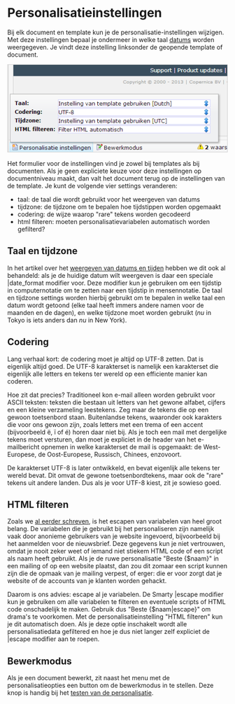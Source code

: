 # Personalisatieinstellingen

Bij elk document en template kun je de personalisatie-instellingen wijzigen. 
Met deze instellingen bepaal je ondermeer in welke taal [datums](./using-the-smarty-date-function.md)
worden weergegeven. Je vindt deze instelling linksonder de geopende
template of document.

![](../images/personalisatieinstellingen.png)

Het formulier voor de instellingen vind je zowel bij templates als bij documenten.
Als je geen expliciete keuze voor deze instellingen op documentniveau maakt, dan valt
het document terug op de instellingen van de template. Je kunt de volgende
vier settings veranderen:

* taal: de taal die wordt gebruikt voor het weergeven van datums
* tijdzone: de tijdzone om te bepalen hoe tijdstippen worden opgemaakt
* codering: de wijze waarop "rare" tekens worden gecodeerd
* html filteren: moeten personalisatievariabelen automatisch worden gefilterd?


## Taal en tijdzone

In het artikel over het [weergeven van datums en tijden](./using-the-smarty-date-function.md)
hebben we dit ook al behandeld: als je de huidige datum wilt weergeven is daar
een speciale |date_format modifier voor. Deze modifier kun je gebruiken om een 
tijdstip in computernotatie om te zetten naar een tijdstip in mensennotatie. De
taal en tijdzone settings worden hierbij gebruikt om te bepalen in welke taal
een datum wordt getoond (elke taal heeft immers andere namen voor de maanden en
de dagen), en welke tijdzone moet worden gebruikt (*nu* in Tokyo is iets anders
dan *nu* in New York).


## Codering

Lang verhaal kort: de codering moet je altijd op UTF-8 zetten. Dat is eigenlijk 
altijd goed. De UTF-8 karakterset is namelijk een karakterset die eigenlijk alle 
letters en tekens ter wereld op een efficiente manier kan coderen.

Hoe zit dat precies? Traditioneel kon e-mail alleen worden gebruikt voor ASCII 
teksten: teksten die bestaan uit letters van het gewone alfabet, cijfers en een 
kleine verzameling leestekens. Zeg maar de tekens die op een gewoon toetsenbord 
staan. Buitenlandse tekens, waaronder ook karakters die voor ons gewoon zijn, zoals
letters met een trema of een accent (bijvoorbeeld ë, ï of é) horen daar niet bij. 
Als je toch een mail met dergelijke tekens moet versturen, dan moet je expliciet 
in de header van het e-mailbericht opnemen in welke karakterset de mail is opgemaakt:
de West-Europese, de Oost-Europese, Russisch, Chinees, enzovoort.

De karakterset UTF-8 is later ontwikkeld, en bevat eigenlijk alle tekens ter 
wereld bevat. Dit omvat de gewone toetsenbordtekens, maar ook de "rare" tekens
uit andere landen. Dus als je voor UTF-8 kiest, zit je sowieso goed.


## HTML filteren

Zoals we [al eerder schreven](./what-is-personalization.md), is het escapen
van variabelen van heel groot belang. De variabelen die je gebruikt bij het
personaliseren zijn namelijk vaak door anonieme gebruikers van je website
ingevoerd, bijvoorbeeld bij het aanmelden voor de nieuwsbrief. Deze gegevens
kun je niet vertrouwen, omdat je nooit zeker weet of iemand niet stiekem HTML
code of een script als naam heeft gebruikt. Als je de ruwe personalisatie 
"Beste {$naam}" in een mailing of op een website plaatst, dan zou dit zomaar 
een script kunnen zijn die de opmaak van je mailing verpest, of erger: die er
voor zorgt dat je website of de accounts van je klanten worden gehackt.

Daarom is ons advies: escape al je variabelen. De Smarty |escape modifier
kun je gebruiken om alle variabelen te filteren en eventuele scripts of HTML
code onschadelijk te maken. Gebruik dus "Beste {$naam|escape}" om drama's te 
voorkomen. Met de personalisatieinstelling "HTML filteren" kun je dit automatisch 
doen. Als je deze optie inschakelt wordt alle personalisatiedata gefiltered en
hoe je dus niet langer zelf expliciet de |escape modifier aan te roepen.


## Bewerkmodus

Als je een document bewerkt, zit naast het menu met de personalisatieopties 
een button om de bewerkmodus in te stellen. Deze knop is handig bij het
[testen van de personalisatie](./personalization-testing.md).

